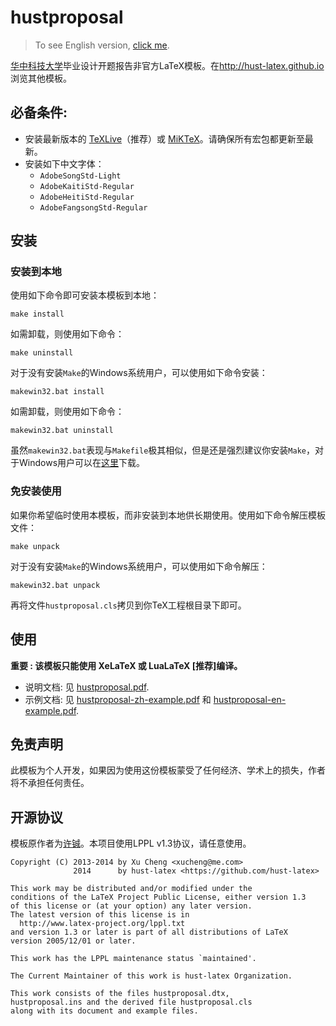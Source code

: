 hustproposal
============

>   To see English version, [click me](https://github.com/hust-latex/hustproposal/blob/master/README.md).

[华中科技大学](http://www.hust.edu.cn)毕业设计开题报告非官方LaTeX模板。在<http://hust-latex.github.io>浏览其他模板。

## 必备条件:

* 安装最新版本的 [TeXLive](http://www.tug.org/texlive/)（推荐）或 [MiKTeX](http://miktex.org/)。请确保所有宏包都更新至最新。
* 安装如下中文字体：
    * `AdobeSongStd-Light`
    * `AdobeKaitiStd-Regular`
    * `AdobeHeitiStd-Regular`
    * `AdobeFangsongStd-Regular`

## 安装

### 安装到本地

使用如下命令即可安装本模板到本地：
```
make install
```
如需卸载，则使用如下命令：
```
make uninstall
```

对于没有安装`Make`的Windows系统用户，可以使用如下命令安装：
```
makewin32.bat install
```
如需卸载，则使用如下命令：
```
makewin32.bat uninstall
```
虽然`makewin32.bat`表现与`Makefile`极其相似，但是还是强烈建议你安装`Make`，对于Windows用户可以在[这里](http://gnuwin32.sourceforge.net/packages/make.htm)下载。

### 免安装使用

如果你希望临时使用本模板，而非安装到本地供长期使用。使用如下命令解压模板文件：
```
make unpack
```
对于没有安装`Make`的Windows系统用户，可以使用如下命令解压：
```
makewin32.bat unpack
```
再将文件`hustproposal.cls`拷贝到你TeX工程根目录下即可。

## 使用

**重要 : 该模板只能使用 XeLaTeX 或 LuaLaTeX [推荐]编译。**

* 说明文档: 见 [hustproposal.pdf](https://github.com/hust-latex/hustproposal/raw/master/hustproposal/hustproposal.pdf).
* 示例文档: 见 [hustproposal-zh-example.pdf](https://github.com/hust-latex/hustproposal/raw/master/hustproposal/hustproposal-zh-example.pdf) 和 [hustproposal-en-example.pdf](https://github.com/hust-latex/hustproposal/raw/master/hustproposal/hustproposal-en-example.pdf).

## 免责声明

此模板为个人开发，如果因为使用这份模板蒙受了任何经济、学术上的损失，作者将不承担任何责任。

## 开源协议

模板原作者为[许铖](https://github.com/xu-cheng)。本项目使用LPPL v1.3协议，请任意使用。
```
Copyright (C) 2013-2014 by Xu Cheng <xucheng@me.com>
              2014      by hust-latex <https://github.com/hust-latex>

This work may be distributed and/or modified under the
conditions of the LaTeX Project Public License, either version 1.3
of this license or (at your option) any later version.
The latest version of this license is in
  http://www.latex-project.org/lppl.txt
and version 1.3 or later is part of all distributions of LaTeX
version 2005/12/01 or later.

This work has the LPPL maintenance status `maintained'.

The Current Maintainer of this work is hust-latex Organization.

This work consists of the files hustproposal.dtx,
hustproposal.ins and the derived file hustproposal.cls 
along with its document and example files.
```